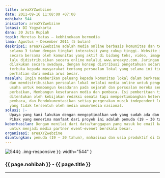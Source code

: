 ```yaml
---
title: areaXYZwebzine
date: 2011-09-16 11:08:00 +07:00
nohibah: 544
inisiator: areaXYZwebzine
lokasi: DI Yogyakarta
dana: 30 Juta Rupiah
topik: Meretas batas – kebhinekaan bermedia
lama: Agustus – Desember 2011 (5 bulan)
deskripsi: areaXYZwebzine adalah media online berbasis komunitas dan telah berjalan
  selama 3 tahun dengan tingkat interaksii yang cukup tinggi. Website ini dikelola
  secara bersama oleh komunitas yang aktif di bidang teks, video, image dan audio,
  lalu didistribusikan secara online melalui www.areaxyz.com. Jaringan kerja areaxyz
  dilakukan secara swadaya, dengan konsep distribusi pengetahuan secara bebas dan
  terbuka kepada masyarakat tentang persoalan lokal yang selama ini tidak menjadi
  perhatian dari media arus besar.
masalah: Ingin memberikan peluang kepada komunitas lokal dalam berkreasi, memproduksi,
  dan mendistribusikan persoalan lokal melalui media online untuk pengetahuan dalam
  usaha untuk membangun kesadaran pada sejarah dan persoalan mereka sendiri untuk
  perbaikan, Membangun kesetaraan media dan pembaca. Isi pemberitaan tidak lagi sepenuhnya
  ditentukan oleh kebijakan redaksi semata tapi mempertimbangkan heterogenitas kepentingan
  pembaca, dan Mendokumentasikan setiap pergerakan musik independent lokal khususnya
  yang tidak tersentuh oleh media umum/media nasional.
solusi: |-
  Upaya yang kami lakukan dengan mengoptimalkan web yang sudah ada dan akan segera memproduksi zine cetak, ini sangat membantu kami untuk bisa masyarakat mengetahui perkembangan info yang ada sampai tujuan ke pembaca dan mempunyai arsip nyata.Pihak yang diuntungkan adalah pemuda (19 – 30 tahun), mahasiswa dan usia produktif di Indonesia.
  Pihak yang menerima manfaat dari proyek ini adalah pemuda (19 – 30 tahun), mahasiswa dan usia produktif di Indonesia.
keberhasilan: Dengan menilai dari data/tanggapan yang masuk ke email kami hingga undangan
  untuk menjadi media partner event-evenet berskala besar.
organisasi: areaXYZwebzine
diuntungkan: pemuda (19 – 30 tahun), mahasiswa dan usia produktif di Indonesia.
---
```


![544](/static/img/hibahcmb/544.png){: .img-responsive }{: width="544" }

### {{ page.nohibah }} - {{ page.title }}

---
